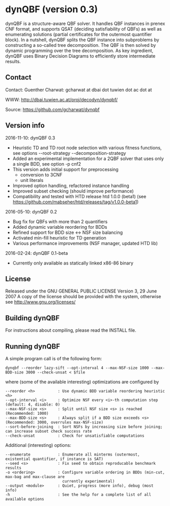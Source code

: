dynQBF (version 0.3) 
====================

dynQBF is a structure-aware QBF solver. It handles QBF instances
in prenex CNF format, and supports QSAT (deciding satisfiability
of QBFs) as well as enumerating solutions (partial certificates
for the outermost quantifier block). In a nutshell, dynQBF splits
the QBF instance into subproblems by constructing a so-called
tree decomposition. The QBF is then solved by dynamic programming
over the tree decomposition. As key ingredient, dynQBF uses
Binary Decision Diagrams to efficiently store intermediate results.

Contact 
-------

Contact:    Guenther Charwat: gcharwat at dbai dot tuwien dot ac dot at

WWW:        http://dbai.tuwien.ac.at/proj/decodyn/dynqbf/

Source:     https://github.com/gcharwat/dynqbf

Version info 
--------------

2016-11-10: dynQBF 0.3
- Heuristic TD and TD root node selection with various fitness functions, see options
   --root-strategy <f> 
   --decomposition-strategy <f>
- Added an experimental implementation for a 2QBF solver that
  uses only a single BDD, see option 
   -p cnf2
- This version adds initial support for preprocessing 
  - conversion to 3CNF
  - unit literals
- Improved option handling, refactored instance handling
- Improved subset checking (should improve performance)
- Compatibility and tested with HTD release htd 1.0.0 (beta1) 
  (see https://github.com/mabseher/htd/releases/tag/v1.0.0-beta1)

2016-05-10: dynQBF 0.2
 - Bug fix for QBFs with more than 2 quantifiers
 - Added dynamic variable reordering for BDDs
 - Refined support for BDD size <-> NSF size balancing
 - Activated min-fill heuristic for TD generation
 - Various performance improvements (NSF manager, updated HTD lib)

2016-02-24: dynQBF 0.1-beta
 - Currently only available as statically linked x86-86 binary

License
-------

Released under the GNU GENERAL PUBLIC LICENSE  Version 3, 29 June 2007
A copy of the license should be provided with the system, otherwise see
http://www.gnu.org/licenses/

Building dynQBF 
---------------

For instructions about compiling, please read the INSTALL file.

Running dynQBF
--------------

A simple program call is of the following form:

    dynqbf --reorder lazy-sift --opt-interval 4 --max-NSF-size 1000 --max-BDD-size 3000 --check-unsat < $file

where (some of the available interesting) optimizations are configured by
 
    --reorder <h>          : Use dynamic BDD variable reordering heuristic <h>
    --opt-interval <i>     : Optimize NSF every <i>-th computation step (default: 4, disable: 0)
    --max-NSF-size <s>     : Split until NSF size <s> is reached (Recommended: 1000)
    --max-BDD-size <s>     : Always split if a BDD size exceeds <s> (Recommended: 3000, overrules max-NSF-size)
    --sort-before-joining  : Sort NSFs by increasing size before joining; can increase subset check success rate
    --check-unsat          : Check for unsatisfiable computations

Additional (interesting) options:

    --enumerate            : Enumerate all minterms (outermost, existential quantifier, if instance is SAT)
    --seed <s>             : Fix seed to obtain reproducable benchmark results
    -o <ordering>          : Configure variable ordering in BDDs (min-cut, max-bag and max-clause are 
                             currently experimental)
    --output <module>      : Quiet, progress (more info), debug (most info)
    -h                     : See the help for a complete list of all available options
